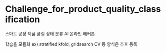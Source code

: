 # Challenge_for_product_quality_classification
스마트 공장 제품 품질 상태 분류 AI 온라인 해커톤

학습을 모듈화 ex) stratified kfold, gridsearch CV 등
양식은 추후 등록